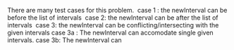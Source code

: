 There are many test cases for this problem.
​
case 1 : the newInterval can be before the list of intervals
​
case 2: the newInterval can be after the list of intervals
​
case 3: the newInterval can be conflicting/intersecting with the given intervals
case 3a : The newInterval can accomodate single given intervals.
case 3b: The newInterval can